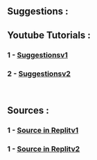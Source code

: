 
## **Suggestions** :

## **Youtube Tutorials** :
### 1 - **[Suggestionsv1](https://www.youtube.com/watch?v=I4txRsH4GCo)**

### 2 - **[Suggestionsv2](https://www.youtube.com/watch?v=q_JhXLa0u8o)**
<br>

## **Sources** :
### 1 - **[Source in Replitv1](https://replit.com/@OnlyMahmouud/Suggestions-Bot)**
### 1 - **[Source in Replitv2](https://replit.com/@OnlyMahmouud/Suggestions-Botv2)**
